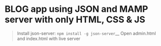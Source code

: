 # BLOG app using JSON and MAMP server with only HTML, CSS & JS

> Install json-server: ```npm install -g json-server```__
> Open admin.html and index.html with live server

